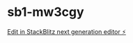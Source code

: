 # sb1-mw3cgy

[Edit in StackBlitz next generation editor ⚡️](https://stackblitz.com/~/github.com/IamVibingnice/sb1-mw3cgy)